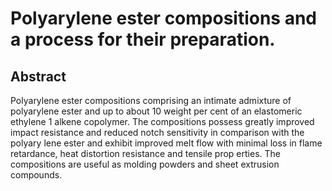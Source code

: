# Polyarylene ester compositions and a process for their preparation.

## Abstract
Polyarylene ester compositions comprising an intimate admixture of polyarylene ester and up to about 10 weight per cent of an elastomeric ethylene 1 alkene copolymer. The compositions possess greatly improved impact resistance and reduced notch sensitivity in comparison with the polyary lene ester and exhibit improved melt flow with minimal loss in flame retardance, heat distortion resistance and tensile prop erties. The compositions are useful as molding powders and sheet extrusion compounds.